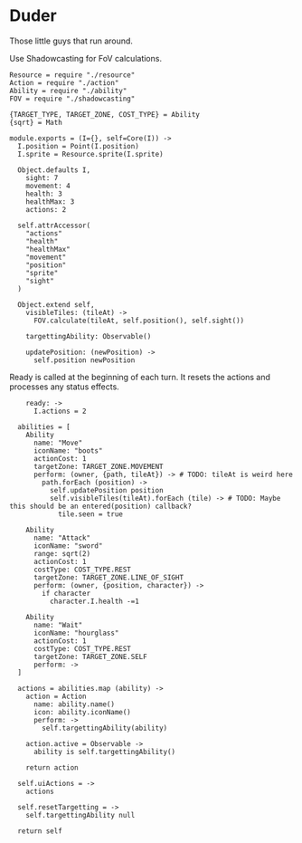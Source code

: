 Duder
=====

Those little guys that run around.

Use Shadowcasting for FoV calculations.

    Resource = require "./resource"
    Action = require "./action"
    Ability = require "./ability"
    FOV = require "./shadowcasting"

    {TARGET_TYPE, TARGET_ZONE, COST_TYPE} = Ability
    {sqrt} = Math

    module.exports = (I={}, self=Core(I)) ->
      I.position = Point(I.position)
      I.sprite = Resource.sprite(I.sprite)

      Object.defaults I,
        sight: 7
        movement: 4
        health: 3
        healthMax: 3
        actions: 2

      self.attrAccessor(
        "actions"
        "health"
        "healthMax"
        "movement"
        "position"
        "sprite"
        "sight"
      )

      Object.extend self,
        visibleTiles: (tileAt) ->
          FOV.calculate(tileAt, self.position(), self.sight())

        targettingAbility: Observable()

        updatePosition: (newPosition) ->
          self.position newPosition

Ready is called at the beginning of each turn. It resets the actions and processes
any status effects.

        ready: ->
          I.actions = 2

      abilities = [
        Ability
          name: "Move"
          iconName: "boots"
          actionCost: 1
          targetZone: TARGET_ZONE.MOVEMENT
          perform: (owner, {path, tileAt}) -> # TODO: tileAt is weird here
            path.forEach (position) ->
              self.updatePosition position
              self.visibleTiles(tileAt).forEach (tile) -> # TODO: Maybe this should be an entered(position) callback?
                tile.seen = true

        Ability
          name: "Attack"
          iconName: "sword"
          range: sqrt(2)
          actionCost: 1
          costType: COST_TYPE.REST
          targetZone: TARGET_ZONE.LINE_OF_SIGHT
          perform: (owner, {position, character}) ->
            if character
              character.I.health -=1

        Ability
          name: "Wait"
          iconName: "hourglass"
          actionCost: 1
          costType: COST_TYPE.REST
          targetZone: TARGET_ZONE.SELF
          perform: ->
      ]

      actions = abilities.map (ability) ->
        action = Action
          name: ability.name()
          icon: ability.iconName()
          perform: ->
            self.targettingAbility(ability)

        action.active = Observable ->
          ability is self.targettingAbility()

        return action

      self.uiActions = ->
        actions

      self.resetTargetting = ->
        self.targettingAbility null

      return self
